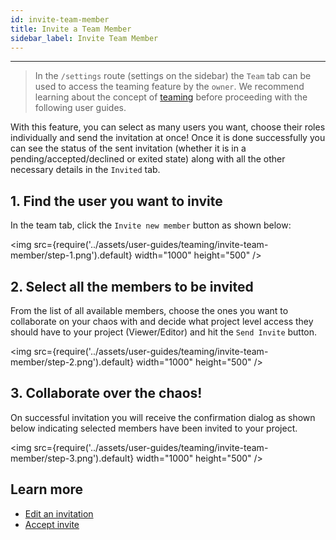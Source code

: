 ```yaml
---
id: invite-team-member
title: Invite a Team Member
sidebar_label: Invite Team Member
---
```


---

> In the `/settings` route (settings on the sidebar) the `Team` tab can be used to access the teaming feature by the `owner`. We recommend learning about the concept of [teaming](../concepts/teaming) before proceeding with the following user guides.

With this feature, you can select as many users you want, choose their roles individually and send the invitation at once! Once it is done successfully you can see the status of the sent invitation (whether it is in a pending/accepted/declined or exited state) along with all the other necessary details in the `Invited` tab.

## 1. Find the user you want to invite

In the team tab, click the `Invite new member` button as shown below:

<img src={require('../assets/user-guides/teaming/invite-team-member/step-1.png').default} width="1000" height="500" />

## 2. Select all the members to be invited

From the list of all available members, choose the ones you want to collaborate on your chaos with and decide what project level access they should have to your project (Viewer/Editor) and hit the `Send Invite` button.

<img src={require('../assets/user-guides/teaming/invite-team-member/step-2.png').default} width="1000" height="500" />

## 3. Collaborate over the chaos!

On successful invitation you will receive the confirmation dialog as shown below indicating selected members have been invited to your project.

<img src={require('../assets/user-guides/teaming/invite-team-member/step-3.png').default} width="1000" height="500" />

## Learn more

- [Edit an invitation](edit-invite)
- [Accept invite](accept-invite)
